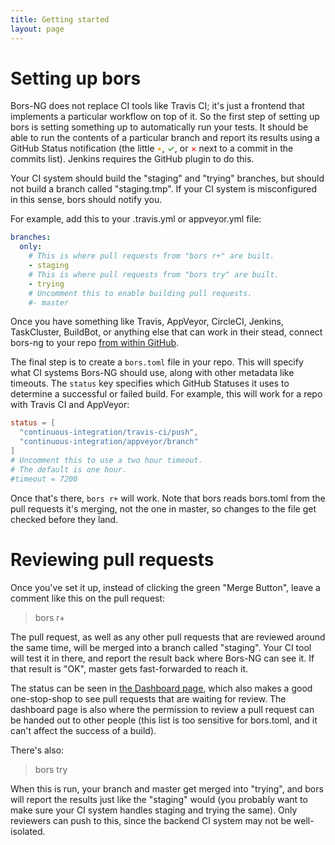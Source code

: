 ```yaml
---
title: Getting started
layout: page
---
```


# Setting up bors

Bors-NG does not replace CI tools like Travis CI;
it's just a frontend that implements a particular workflow on top of it.
So the first step of setting up bors is setting something up to automatically run your tests.
It should be able to run the contents of a particular branch
and report its results using a GitHub Status notification
(the little <span style="color:orange" title="The build is in progress">&bull;</span>, <span style="color:green" title="Build succeeded">&#10003;</span>, or <span style="color:red" title="Build failed">&times;</span> next to a commit in the commits list).
Jenkins requires the GitHub plugin to do this.

Your CI system should build the "staging" and "trying" branches, but should not build a branch called "staging.tmp".
If your CI system is misconfigured in this sense, bors should notify you.

For example, add this to your .travis.yml or appveyor.yml file:

```yaml
branches:
  only:
    # This is where pull requests from "bors r+" are built.
    - staging
    # This is where pull requests from "bors try" are built.
    - trying
    # Uncomment this to enable building pull requests.
    #- master
```

Once you have something like Travis, AppVeyor, CircleCI, Jenkins, TaskCluster, BuildBot,
or anything else that can work in their stead,
connect bors-ng to your repo <a href="https://github.com/integration/bors-ng">from within GitHub</a>.

The final step is to create a `bors.toml` file in your repo.
This will specify what CI systems Bors-NG should use,
along with other metadata like timeouts.
The `status` key specifies which GitHub Statuses it uses to determine a successful or failed build.
For example, this will work for a repo with Travis CI and AppVeyor:

```toml
status = [
  "continuous-integration/travis-ci/push",
  "continuous-integration/appveyor/branch"
]
# Uncomment this to use a two hour timeout.
# The default is one hour.
#timeout = 7200
```

Once that's there, `bors r+` will work.
Note that bors reads bors.toml from the pull requests it's merging,
not the one in master,
so changes to the file get checked before they land.

# Reviewing pull requests

Once you've set it up, instead of clicking the green "Merge Button",
leave a comment like this on the pull request:

> bors r+

The pull request,
as well as any other pull requests that are reviewed around the same time,
will be merged into a branch called "staging".
Your CI tool will test it in there,
and report the result back where Bors-NG can see it.
If that result is "OK", master gets fast-forwarded to reach it.

The status can be seen in <a href="https://bors-ng.herokuapp.com/">the Dashboard page</a>,
which also makes a good one-stop-shop to see pull requests that are waiting for review.
The dashboard page is also where the permission to review a pull request can be handed out to other people (this list is too sensitive for bors.toml, and it can't affect the success of a build).

There's also:

> bors try

When this is run, your branch and master get merged into "trying",
and bors will report the results just like the "staging" would
(you probably want to make sure your CI system handles staging and trying the same).
Only reviewers can push to this, since the backend CI system may not be well-isolated.
